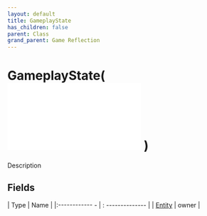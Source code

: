```yaml
---
layout: default
title: GameplayState
has_children: false
parent: Class
grand_parent: Game Reflection
---
```

# GameplayState( ![ State ](game-reflection/classes/state.md) )
Description 

## Fields
| Type | Name |
|:------------ - | : -------------- |
| [Entity](game-reflection/classes/entity.md) | owner |
